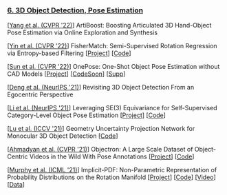 
### [6. 3D Object Detection, Pose Estimation](#content)
[[Yang et al. (CVPR '22)](https://openaccess.thecvf.com/content/CVPR2022/papers/Yang_ArtiBoost_Boosting_Articulated_3D_Hand-Object_Pose_Estimation_via_Online_Exploration_CVPR_2022_paper.pdf)] ArtiBoost: Boosting Articulated 3D Hand-Object Pose Estimation via
Online Exploration and Synthesis

[[Yin et al. (CVPR '22)]( https://arxiv.org/pdf/2203.15765.pdf )]  FisherMatch: Semi-Supervised Rotation Regression via Entropy-based Filtering
[[Project]( https://yd-yin.github.io/FisherMatch/ )]
[[Code]( https://github.com/yd-yin/FisherMatch )]

[[Sun et al. (CVPR '22)]( https://arxiv.org/pdf/2205.12257.pdf )] OnePose: One-Shot Object Pose Estimation without CAD Models
[[Project]( https://zju3dv.github.io/onepose/ )]
[[CodeSoon]( https://github.com/zju3dv/OnePose)]
[[Supp]( https://zju3dv.github.io/onepose/files/onepose_supp.pdf )]

[[Deng et al. (NeurIPS '21)]( https://arxiv.org/pdf/2112.07787.pdf )] Revisiting 3D Object Detection From an Egocentric Perspective

[[Li et al. (NeurIPS '21)]( https://arxiv.org/abs/2111.00190 )]  Leveraging SE(3) Equivariance for Self-Supervised Category-Level Object Pose Estimation
[[Project]( https://dragonlong.github.io/equi-pose/ )]
[[Code](https://github.com/dragonlong/equi-pose)]

[[Lu et al. (ICCV '21)]( https://openaccess.thecvf.com/content/ICCV2021/papers/Lu_Geometry_Uncertainty_Projection_Network_for_Monocular_3D_Object_Detection_ICCV_2021_paper.pdf )] Geometry Uncertainty Projection Network for Monocular 3D Object Detection
[[Code]( https://github.com/SuperMHP/GUPNet )]

[[Ahmadyan et al. (CVPR '21)]( https://openaccess.thecvf.com/content/CVPR2021/papers/Ahmadyan_Objectron_A_Large_Scale_Dataset_of_Object-Centric_Videos_in_the_CVPR_2021_paper.pdf )] Objectron: A Large Scale Dataset of Object-Centric Videos in the Wild With Pose Annotations
[[Project]( https://github.com/google-research-datasets/Objectron/#tutorials )]
[[Code]( https://github.com/google-research-datasets/Objectron )]

[[Murphy et al. (ICML '21)]( https://arxiv.org/abs/2106.05965 )] Implicit-PDF: Non-Parametric Representation of Probability Distributions on the Rotation Manifold
[[Project]( https://implicit-pdf.github.io/ )]
[[Code]( https://github.com/google-research/google-research/tree/master/implicit_pdf )]
[[Video]( https://youtu.be/Y-MlRRy0xJA )]
[[Data](https://www.tensorflow.org/datasets/catalog/symmetric_solids)]
